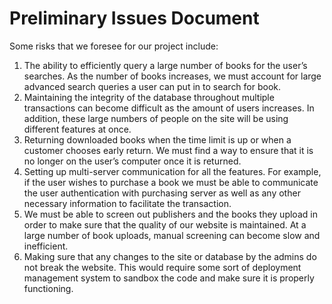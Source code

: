 # Preliminary Issues Document

Some risks that we foresee for our project include:

1. The ability to efficiently query a large number of books for the user’s searches. As the number of books increases, we must account for large advanced search queries a user can put in to search for book.
1. Maintaining the integrity of the database throughout multiple transactions can become difficult as the amount of users increases. In addition, these large numbers of people on the site will be using different features at once.
1. Returning downloaded books when the time limit is up or when a customer chooses early return. We must find a way to ensure that it is no longer on the user’s computer once it is returned.
1. Setting up multi-server communication for all the features. For example, if the user wishes to purchase a book we must be able to communicate the user authentication with purchasing server as well as any other necessary information to facilitate the transaction.
1. We must be able to screen out publishers and the books they upload in order to make sure that the quality of our website is maintained. At a large number of book uploads, manual screening can become slow and inefficient.
1. Making sure that any changes to the site or database by the admins do not break the website. This would require some sort of deployment management system to sandbox the code and make sure it is properly functioning.
